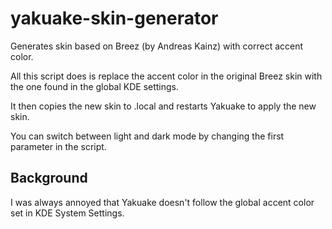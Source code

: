 # yakuake-skin-generator
Generates skin based on Breez (by Andreas Kainz) with correct accent color.

All this script does is replace the accent color in the original Breez skin with the one found in the global KDE settings.

It then copies the new skin to .local and restarts Yakuake to apply the new skin.

You can switch between light and dark mode by changing the first parameter in the script.

## Background
I was always annoyed that Yakuake doesn't follow the global accent color set in KDE System Settings.
